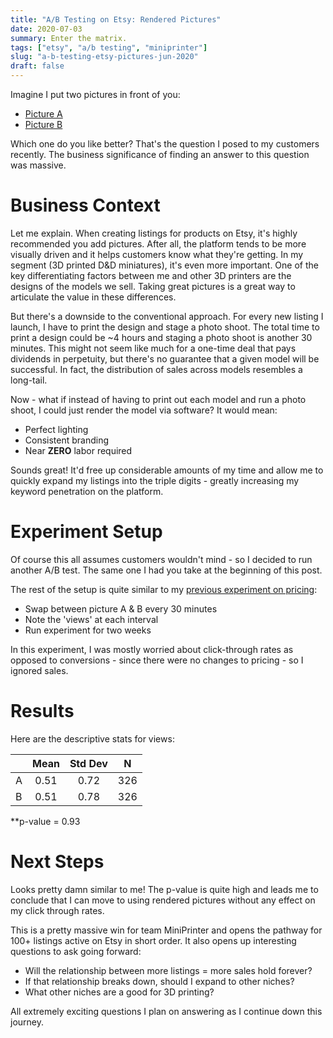 ```yaml
---
title: "A/B Testing on Etsy: Rendered Pictures"
date: 2020-07-03
summary: Enter the matrix.
tags: ["etsy", "a/b testing", "miniprinter"]
slug: "a-b-testing-etsy-pictures-jun-2020"
draft: false
---
```


Imagine I put two pictures in front of you:

- [Picture A](/etsy-pic-ab-test/front-a.png)
- [Picture B](/etsy-pic-ab-test/front-b.png)

Which one do you like better? That's the question I posed to my customers recently. The business significance of finding an answer to this question was massive.

# Business Context

Let me explain. When creating listings for products on Etsy, it's highly recommended you add pictures. After all, the platform tends to be more visually driven and it helps customers know what they're getting. In my segment (3D printed D&D miniatures), it's even more important. One of the key differentiating factors between me and other 3D printers are the designs of the models we sell. Taking great pictures is a great way to articulate the value in these differences.

But there's a downside to the conventional approach. For every new listing I launch, I have to print the design and stage a photo shoot. The total time to print a design could be ~4 hours and staging a photo shoot is another 30 minutes. This might not seem like much for a one-time deal that pays dividends in perpetuity, but there's no guarantee that a given model will be successful. In fact, the distribution of sales across models resembles a long-tail.

Now - what if instead of having to print out each model and run a photo shoot, I could just render the model via software? It would mean:

- Perfect lighting
- Consistent branding
- Near **ZERO** labor required

Sounds great! It'd free up considerable amounts of my time and allow me to quickly expand my listings into the triple digits - greatly increasing my keyword penetration on the platform.


# Experiment Setup

Of course this all assumes customers wouldn't mind - so I decided to run another A/B test. The same one I had you take at the beginning of this post.

The rest of the setup is quite similar to my [previous experiment on pricing]():

- Swap between picture A & B every 30 minutes
- Note the 'views' at each interval
- Run experiment for two weeks

In this experiment, I was mostly worried about click-through rates as opposed to conversions - since there were no changes to pricing - so I ignored sales.

# Results

Here are the descriptive stats for views:


|   | Mean | Std Dev |  N  |
|---|:----:|:-------:|:---:|
| A | 0.51 |   0.72  | 326 |
| B | 0.51 |   0.78  | 326 |

**p-value = 0.93

# Next Steps

Looks pretty damn similar to me! The p-value is quite high and leads me to conclude that I can move to using rendered pictures without any effect on my click through rates.

This is a pretty massive win for team MiniPrinter and opens the pathway for 100+ listings active on Etsy in short order. It also opens up interesting questions to ask going forward:

- Will the relationship between more listings = more sales hold forever?
- If that relationship breaks down, should I expand to other niches?
- What other niches are a good for 3D printing?

All extremely exciting questions I plan on answering as I continue down this journey.